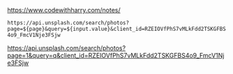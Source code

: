 https://www.codewithharry.com/notes/<br>

`https://api.unsplash.com/search/photos?page=${page}&query=${input.value}&client_id=RZEIOVfPhS7vMLkFdd2TSKGFBS4o9_FmcV1Nje3FSjw`<br>

https://api.unsplash.com/search/photos?page=1&query=q&client_id=RZEIOVfPhS7vMLkFdd2TSKGFBS4o9_FmcV1Nje3FSjw
